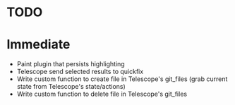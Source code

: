 # TODO

# Immediate

- Paint plugin that persists highlighting
- Telescope send selected results to quickfix
- Write custom function to create file in Telescope's git_files (grab current state from Telescope's state/actions)
- Write custom function to delete file in Telescope's git_files
